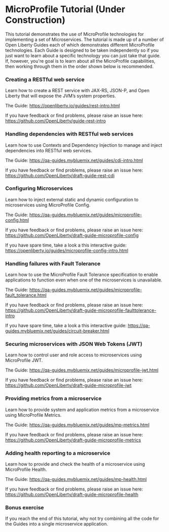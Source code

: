 # MicroProfile Tutorial (Under Construction)

This tutorial demonstrates the use of MicroProfile technologies for implementing a set of Microservices.  The tutorial is made up of a number of Open Liberty Guides each of which demonstrates different MicroProfile technologies. Each Guide is designed to be taken independently so if you just want to learn about a specific technology you can just take that guide.  If, however, you're goal is to learn about all the MicroProfile capabilities, then working through them in the order shown below is recommended.

### Creating a RESTful web service

Learn how to create a REST service with JAX-RS, JSON-P, and Open Liberty that will expose the JVM’s system properties. 

The Guide: https://openliberty.io/guides/rest-intro.html

If you have feedback or find problems, please raise an issue here: https://github.com/OpenLiberty/guide-rest-intro

### Handling dependencies with RESTful web services

Learn how to use Contexts and Dependency Injection to manage and inject dependencies into RESTful web services.

The Guide: https://qa-guides.mybluemix.net/guides/cdi-intro.html

If you have feedback or find problems, please raise an issue here: https://github.com/OpenLiberty/draft-guide-rest-cdi

### Configuring Microservices

Learn how to inject external static and dynamic configuration to microservices using MicroProfile Config.

The Guide: https://qa-guides.mybluemix.net/guides/microprofile-config.html

If you have feedback or find problems, please raise an issue here: https://github.com/OpenLiberty/draft-guide-microprofile-config

If you have spare time, take a look a this interactive guide: https://openliberty.io/guides/microprofile-config-intro.html

### Handling failures with Fault Tolerance

Learn how to use the MicroProfile Fault Tolerance specification to enable applications to function even when one of the microservices is unavailable.

The Guide: https://qa-guides.mybluemix.net/guides/microprofile-fault_tolerance.html

If you have feedback or find problems, please raise an issue here: https://github.com/OpenLiberty/draft-guide-microprofile-faulttolerance-intro

If you have spare time, take a look a this interactive guide: https://qa-guides.mybluemix.net/guides/circuit-breaker.html

### Securing microservices with JSON Web Tokens (JWT)

Learn how to control user and role access to microservices using MicroProfile JWT.

The Guide: https://qa-guides.mybluemix.net/guides/microprofile-jwt.html

If you have feedback or find problems, please raise an issue here: https://github.com/OpenLiberty/draft-guide-microprofile-jwt

### Providing metrics from a microservice

Learn how to provide system and application metrics from a microservice using MicroProfile Metrics.

The Guide: https://qa-guides.mybluemix.net/guides/mp-metrics.html

If you have feedback or find problems, please raise an issue here: https://github.com/OpenLiberty/draft-guide-microprofile-metrics

### Adding health reporting to a microservice

Learn how to provide and check the health of a microservice using MicroProfile Health.

The Guide: https://qa-guides.mybluemix.net/guides/mp-health.html

If you have feedback or find problems, please raise an issue here: https://github.com/OpenLiberty/draft-guide-microprofile-health

### Bonus exercise

If you reach the end of this tutorial, why not try combining all the code for the Guides into a single microservice application.
